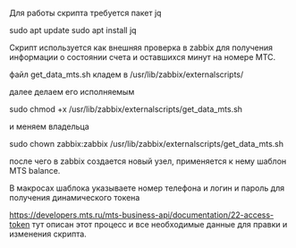 Для работы скрипта требуется пакет jq

sudo apt update
sudo apt install jq

Cкрипт используется как внешняя проверка в zabbix для получения информации о состоянии счета и оставшихся минут на номере МТС.

файл get_data_mts.sh кладем в /usr/lib/zabbix/externalscripts/

далее делаем его исполняемым

sudo chmod +x /usr/lib/zabbix/externalscripts/get_data_mts.sh

и меняем владельца

sudo chown zabbix:zabbix /usr/lib/zabbix/externalscripts/get_data_mts.sh

после чего в zabbix создается новый узел, применяется к нему шаблон MTS balance.

В макросах шаблока указываете номер телефона и логин и пароль для получения динамического токена

https://developers.mts.ru/mts-business-api/documentation/22-access-token  тут описан этот процесс и все необходимые данные для правки и изменения скрипта.
